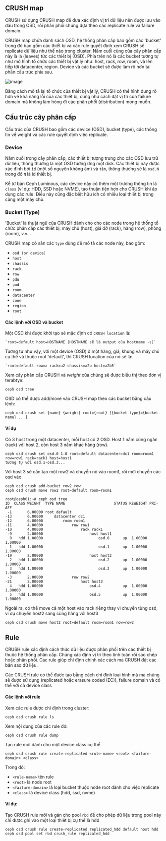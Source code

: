 ## CRUSH map
CRUSH sử dụng CRUSH map để đưa xác định vị trí dữ liệu nên được lưu vào đâu trong OSD, rồi phân phối chúng dựa theo các replicate rule và failure domain.

CRUSH map chứa danh sách OSD, hệ thống phân cấp bao gồm các 'bucket' trong đó bao gồm các thiết bị và các rule quyết định xem CRUSH sẽ replicate dữ liệu như thế nào trong cluster.
Nằm cuối cùng của cây phân cấp này là lá (leaves) tức các thiết bị (OSD).
Phía trên nó là các bucket tương tự như mô hình tổ chức các thiết bị vật lý như: host, rack, row, room, và lên tiếp tới datacenter, region. Device và các bucket sẽ được làm rõ hơn tại phần cấu trúc phía sau.

![image](https://user-images.githubusercontent.com/83684068/130724909-3ab30d23-06f4-4183-aa1d-a11bcb5e82c2.png)

Bằng cách mô tả lại tổ chức của thiết bị vật lý, CRUSH có thể hình dung rõ hơn về khả năng lỗi của các thiết bị, cũng như cách đặt vị trí của failure domain mà không làm hỏng đi các phân phối (distribution) mong muốn.

## Cấu trúc cây phân cấp
Cấu trúc của CRUSH bao gồm các device (OSD), bucket (type), các thông tin về weight và các rule quyết định việc replicate.

### Device
Nằm cuối trong cây phân cấp, các thiết bị tượng trưng cho các OSD lưu trữ dữ liệu, thông thường là một OSD tương ứng một disk.
Các thiết bị này được xác định bởi `id` (một số nguyên không âm) và `tên`, thông thường sẽ là `osd.N` trong đó `N` là id thiết bị.

Kể từ bản Ceph Luminous, các device này có thêm một trường thông tin là `class` (ví dụ: HDD, SSD hoặc NVME), tạo thuận tiện hơn cho CRUSH khi áp dụng các rule.
Điều này cũng đặc biệt hữu ích có nhiều loại thiết bị trong cùng một máy chủ.

### Bucket (Type)
'Bucket' là thuật ngữ của CRUSH dành cho cho các node trong hệ thống tổ chức phân cấp các thiết bị: máy chủ (host), giá đỡ (rack), hàng (row), phòng (room), v.v... 

CRUSH map có sẵn các `type` dùng để mô tả các node này, bao gồm:
- `osd (or device)`
- `host`
- `chassis`
- `rack`
- `row`
- `pdu`
- `pod`
- `room`
- `datacenter`
- `zone`
- `region`
- `root`

#### Các lệnh với OSD và bucket

Một OSD khi được khởi tạo sẽ mặc định có `CRUSH location` là:

    `root=default host=HOSTNAME (HOSTNAME sẽ là output của hostname -s)`

Tương tự như vậy, với một device (OSD) ở một hàng, giá, khung và máy chủ cụ thể và thuộc root 'default', thì CRUSH location của nó sẽ là:

    `root=default row=a rack=a2 chassis=a2b host=a2b5`

Xem cây phân cấp CRUSH và *weight* của chúng sẽ được biểu thị theo đơn vị terabtye:

    ceph osd tree

OSD có thể được add/move vào CRUSH map theo các bucket bằng câu lệnh:

    ceph osd crush set {name} {weight} root={root} [{bucket-type}={bucket-name} ...]
    
#### Ví dụ
Có 3 host trong một datacenter, mỗi host có 2 OSD. Host 1 nằm cùng ngăn (rack) với host 2, còn host 3 nằm khác hàng (row).

    ceph osd crush set osd.0 1.0 root=default datacenter=dc1 room=room1 row=row1 rack=rack1 host=host1
    tương tự với osd.1-osd.3...
    
Với host 3 sẽ cần tạo một row2 và chuyển nó vào room1, rồi mới chuyển các osd vào

    ceph osd crush add-bucket row2 row
    ceph osd crush move row2 root=default room=room1
    
    root@ceph01:~# ceph osd tree
    ID  CLASS WEIGHT  TYPE NAME                      STATUS REWEIGHT PRI-AFF
     -1       6.00000 root default
    -13       6.00000     datacenter dc1
    -12       6.00000         room room1
    -11       4.00000             row row1
    -10       4.00000                 rack rack1
     -9       2.00000                     host host1
      0   hdd 1.00000                         osd.0      up  1.00000 1.00000
      1   hdd 1.00000                         osd.1      up  1.00000 1.00000
    -19       2.00000                     host host2
      2   hdd 1.00000                         osd.2      up  1.00000 1.00000
      3   hdd 1.00000                         osd.3      up  1.00000 1.00000
     -3       2.00000             row row2
    -21       2.00000                 host host3
      4   hdd 1.00000                     osd.4          up  1.00000 1.00000
      5   hdd 1.00000                     osd.5          up  1.00000 1.00000

 Ngoài ra, có thể move cả một host vào rack riêng thay vì chuyển từng osd, ví dụ chuyển host2 sang cùng hàng với host3
    
    ceph osd crush move host2 root=default room=room1 row=row2

## Rule
CRUSH rule xác định cách thức dữ liệu được phân phối trên các thiết bị thuộc hệ thống phân cấp. Chúng xác định vị trí theo tính toán rồi sao chép hoặc phân phối. Các rule giúp chỉ định chính xác cách mà CRUSH đặt các bản sao dữ liệu.

Các CRUSH rule có thể được tạo bằng cách chỉ định loại hình mà mà chúng sẽ được sử dụng (replicated hoặc erasure coded (EC)), failure domain và có thể với cả device class

#### Các lệnh với rule
Xem các rule được chỉ định trong cluster:

    ceph osd crush rule ls
Xem nội dung của các rule đó:

    ceph osd crush rule dump

Tạo rule mới dành cho một device class cụ thể

    ceph osd crush rule create-replicated <rule-name> <root> <failure-domain> <class>

Trong đó:
- `<rule-name>` tên rule
- `<root>` là node root
- `<failure-domain>` là loại bucket thuộc node root dành cho việc replicate
- `<class>` là device class (hdd, ssd, nvme)
    
#### Ví dụ:
Tạo CRUSH rule mới và gán cho pool `rbd` để cho phép dữ liệu trong pool này chỉ được ghi vào một loại thiết bị cụ thể là hdd

    ceph osd crush rule create-replicated replicated_hdd default host hdd
    ceph osd pool set rbd crush_rule replicated_hdd











